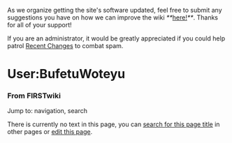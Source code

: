 As we organize getting the site's software updated, feel free to submit any
suggestions you have on how we can improve the wiki
_**_[here!](/index.php/User:Hallry/Suggestions "User:Hallry/Suggestions"
)_**_. Thanks for all of your support!

If you are an administrator, it would be greatly appreciated if you could help
patrol [Recent Changes](/index.php/Special:Recentchanges
"Special:Recentchanges" ) to combat spam.

# User:BufetuWoteyu

### From FIRSTwiki

Jump to: navigation, search

There is currently no text in this page, you can [search for this page
title](/index.php/Special:Search/BufetuWoteyu "Special:Search/BufetuWoteyu" )
in other pages or [edit this
page](http://www.firstwiki.net/index.php?title=User:BufetuWoteyu&action=edit
"http://www.firstwiki.net/index.php?title=User:BufetuWoteyu&action=edit" ).


